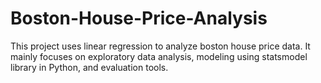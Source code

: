 # Boston-House-Price-Analysis

This project uses linear regression to analyze boston house price data. It mainly focuses on exploratory data analysis, modeling using statsmodel library in Python, and evaluation tools.
